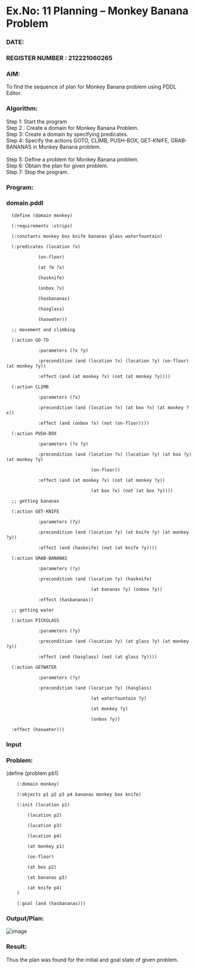 # Ex.No: 11  Planning –  Monkey Banana Problem
### DATE:                                                                            
### REGISTER NUMBER : 212221060265
### AIM: 
To find the sequence of plan for Monkey Banana problem using PDDL Editor.
###  Algorithm:
Step 1:  Start the program <br> 
Step 2 : Create a domain for Monkey Banana Problem. <br> 
Step 3:  Create a domain by specifying predicates. <br> 
Step 4: Specify the actions GOTO, CLIMB, PUSH-BOX, GET-KNIFE, GRAB-BANANAS in Monkey Banana problem.<br>  
Step 5:   Define a problem for Monkey Banana problem.<br> 
Step 6:  Obtain the plan for given problem.<br> 
Step 7: Stop the program.<br> 
### Program:

### domain.pddl

      (define (domain monkey)
     
      (:requirements :strips)
      
      (:constants monkey box knife bananas glass waterfountain)
      
      (:predicates (location ?x)
      
                (on-floor)
                
                (at ?m ?x)
                
                (hasknife)
                
                (onbox ?x)
                
                (hasbananas)
                
                (hasglass)
                
                (haswater))
     
      ;; movement and climbing
      
      (:action GO-TO
      
                :parameters (?x ?y)
                
                :precondition (and (location ?x) (location ?y) (on-floor) (at monkey ?y))
                
                :effect (and (at monkey ?x) (not (at monkey ?y))))
      
      (:action CLIMB
            
                :parameters (?x)
                
                :precondition (and (location ?x) (at box ?x) (at monkey ?x))
                
                :effect (and (onbox ?x) (not (on-floor))))
      
      (:action PUSH-BOX
               
                :parameters (?x ?y)
                
                :precondition (and (location ?x) (location ?y) (at box ?y) (at monkey ?y)
                
                                    (on-floor))
                
                :effect (and (at monkey ?x) (not (at monkey ?y))
                
                                    (at box ?x) (not (at box ?y))))
      
      ;; getting bananas
      
      (:action GET-KNIFE
               
                :parameters (?y)
                
                :precondition (and (location ?y) (at knife ?y) (at monkey ?y))
                
                :effect (and (hasknife) (not (at knife ?y))))
      
      (:action GRAB-BANANAS
      
                :parameters (?y)
                
                :precondition (and (location ?y) (hasknife)
                
                                    (at bananas ?y) (onbox ?y))
                
                :effect (hasbananas))
      
      ;; getting water
      
      (:action PICKGLASS
      
                :parameters (?y)
                
                :precondition (and (location ?y) (at glass ?y) (at monkey ?y))
                
                :effect (and (hasglass) (not (at glass ?y))))
      
      (:action GETWATER
              
                :parameters (?y)
                
                :precondition (and (location ?y) (hasglass)
                
                                    (at waterfountain ?y)
                                    
                                    (at monkey ?y)
                                    
                                    (onbox ?y))
     
      :effect (haswater)))


### Input 
### Problem:
  (define (problem pb1)
  
        (:domain monkey)
  
        (:objects p1 p2 p3 p4 bananas monkey box knife)
        
        (:init (location p1)
        
            (location p2)
            
            (location p3)
            
            (location p4)
            
            (at monkey p1)
            
            (on-floor)
            
            (at box p2)
            
            (at bananas p3)
            
            (at knife p4)
        )
        
        (:goal (and (hasbananas)))
  
  

### Output/Plan:

![image](https://github.com/Shaiksushma123/AI_Lab_2023-24/assets/159005642/c1eb6b65-8bf4-4d63-b351-a32062d3053c)


### Result:
Thus the plan was found for the initial and goal state of given problem.
